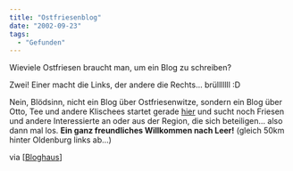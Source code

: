 ```yaml
---
title: "Ostfriesenblog"
date: "2002-09-23"
tags:
  - "Gefunden"
---
```


Wieviele Ostfriesen braucht man, um ein Blog zu schreiben?

Zwei! Einer macht die Links, der andere die Rechts… brülllllll :D

Nein, Blödsinn, nicht ein Blog über Ostfriesenwitze, sondern ein Blog über Otto, Tee und andere Klischees startet gerade [hier](http://testblog.antville.org/ "Ostfriesenblog") und sucht noch Friesen und andere Interessierte an oder aus der Region, die sich beteiligen… also dann mal los. **Ein ganz freundliches Willkommen nach Leer!** (gleich 50km hinter Oldenburg links ab…)

via \[[Bloghaus](http://www.blogworld.de/entry.php?id=00224 "Bloghaus: Montag, 23.09.2002")\]
